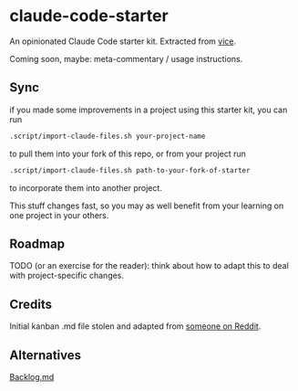 # claude-code-starter

An opinionated Claude Code starter kit. Extracted from [vice](https://github.com/davidlee/vice).

Coming soon, maybe: meta-commentary / usage instructions. 

## Sync

if you made some improvements in a project using this starter kit, you can run 

```bash
.script/import-claude-files.sh your-project-name
```

to pull them into your fork of this repo, or from your project run

```bash
.script/import-claude-files.sh path-to-your-fork-of-starter
```

to incorporate them into another project. 

This stuff changes fast, so you may as well benefit from your learning on one project in your others.

## Roadmap

TODO (or an exercise for the reader): think about how to adapt this to deal with project-specific changes.

## Credits

Initial kanban .md file stolen and adapted from [someone on Reddit](https://www.reddit.com/r/ClaudeCode/comments/1kj9f7m/sharing_my_kanban_workflow_to_give_clear/).

## Alternatives

[Backlog.md](https://github.com/MrLesk/Backlog.md)